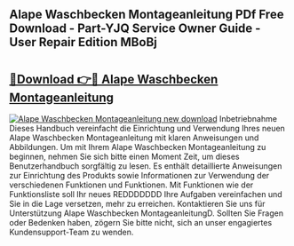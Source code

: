 ## Alape Waschbecken Montageanleitung PDf Free Download - Part-YJQ Service Owner Guide - User Repair Edition MBoBj

# <h2><a href="http://df7x6m.blite.top/?on=Alape+Waschbecken+Montageanleitung">🔗Download 👉🔴 Alape Waschbecken Montageanleitung</a></h2>

[![Alape Waschbecken Montageanleitung new download](https://i.imgur.com/lujVjoI.png)](http://df7x6m.blite.top/?on=Alape+Waschbecken+Montageanleitung)
Inbetriebnahme Dieses Handbuch vereinfacht die Einrichtung und Verwendung Ihres neuen Alape Waschbecken Montageanleitung mit klaren Anweisungen und Abbildungen. Um mit Ihrem Alape Waschbecken Montageanleitung zu beginnen, nehmen Sie sich bitte einen Moment Zeit, um dieses Benutzerhandbuch sorgfältig zu lesen. Es enthält detaillierte Anweisungen zur Einrichtung des Produkts sowie Informationen zur Verwendung der verschiedenen Funktionen und Funktionen. Mit Funktionen wie der Funktionsliste soll Ihr neues REDDDDDDD Ihre Aufgaben vereinfachen und Sie in die Lage versetzen, mehr zu erreichen. Kontaktieren Sie uns für Unterstützung Alape Waschbecken MontageanleitungD. Sollten Sie Fragen oder Bedenken haben, zögern Sie bitte nicht, sich an unser engagiertes Kundensupport-Team zu wenden.
